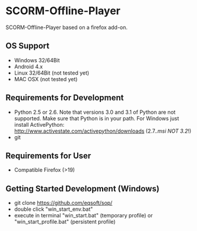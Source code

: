 SCORM-Offline-Player
====================
SCORM-Offline-Player based on a firefox add-on. 

## OS Support ##
* Windows 32/64Bit
* Android 4.x
* Linux   32/64Bit (not tested yet)
* MAC OSX (not tested yet)

## Requirements for Development ##
* Python 2.5 or 2.6. Note that versions 3.0 and 3.1 of Python are not supported. Make sure that Python is in your path. For Windows just install ActivePython: http://www.activestate.com/activepython/downloads (2.7.*.msi NOT 3.2*!)
* git

## Requirements for User ##
* Compatible Firefox (>19)

## Getting Started Development (Windows) ##
* git clone https://github.com/eqsoft/sop/
* double click "win_start_env.bat"
* execute in terminal "win_start.bat" (temporary profile) or "win_start_profile.bat" (persistent profile)
